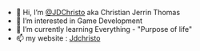 - 👋 Hi, I’m [@JDChristo](https://jdchristo.github.io/portfolio/) aka Christian Jerrin Thomas
- 👀 I’m interested in Game Development
- 🌱 I’m currently learning Everything - "Purpose of life"
- 📫 my website : [Jdchristo](https://jdchristo.github.io/portfolio/)
